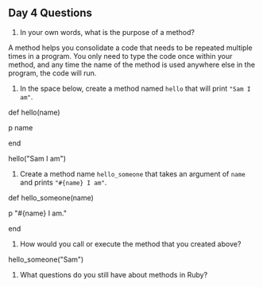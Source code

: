 ## Day 4 Questions

1. In your own words, what is the purpose of a method?

A method helps you consolidate a code that needs to be repeated multiple times in a program. You only need to type the code once within your method, and any time the name of the method is used anywhere else in the program, the code will run.

1. In the space below, create a method named `hello` that will print `"Sam I am"`.

def hello(name)

p name

end

hello("Sam I am")

1. Create a method name `hello_someone` that takes an argument of `name` and prints `"#{name} I am"`.

def hello_someone(name)

p "#{name} I am."

end

1. How would you call or execute the method that you created above?

hello_someone("Sam")

1. What questions do you still have about methods in Ruby?
